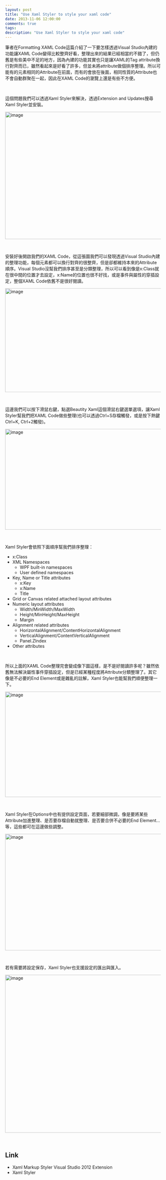 ```yaml
---
layout: post
title: "Use Xaml Styler to style your xaml code"
date: 2013-11-06 12:00:00
comments: true
tags: 
description: "Use Xaml Styler to style your xaml code"
---
```

<p>
	筆者在Formatting XAML Code這篇介紹了一下要怎樣透過Visual Studio內建的功能讓XAML Code變得比較整齊好看，整理出來的結果已經相當的不錯了，但仍舊是有些美中不足的地方，因為內建的功能其實也只是讓XAML的Tag attribute換行對齊而已，雖然看起來是好看了許多，但並未將attribute做個排序整理。所以可能有的元素相同的Attribute在前面，而有的會放在後面，相同性質的Attribute也不會自動群聚在一起，因此在XAML Code的瀏覽上還是有些不方便。</p>
<p>
	 </p>
<p>
	這個問題我們可以透過Xaml Styler來解決，透過Extension and Updates搜尋Xaml Styler並安裝。</p>
<p>
	<img alt="image" border="0" height="412" src="\images\posts\128a214c-f1f2-47e3-b1a3-d97373c05868\image_thumb.png" style="border-top: 0px; border-right: 0px; border-bottom: 0px; border-left: 0px" width="644" /></p>
<p>
	 </p>
<p>
	安裝好後開啟我們的XAML Code，從這張圖我們可以發現透過Visual Studio內建的整理功能，每個元素都可以換行對齊的很整齊，但是卻都維持本來的Attribute順序。Visual Studio沒幫我們排序甚至是分類整理，所以可以看到像是x:Class就在很中間的位置才去設定，x:Name的位置也很不好找，或是事件與屬性的穿插設定，整個XAML Code依舊不是很好閱讀。</p>
<p>
	<img alt="image" border="0" height="336" src="\images\posts\128a214c-f1f2-47e3-b1a3-d97373c05868\image_thumb_1.png" style="border-top: 0px; border-right: 0px; border-bottom: 0px; border-left: 0px" width="617" /></p>
<p>
	 </p>
<p>
	這邊我們可以按下滑鼠右鍵，點選Beautity Xaml這個滑鼠右鍵選單選項，讓Xaml Styler幫我們把XAML Code做些整理(也可以透過Ctrl+S存檔觸發，或是按下熱鍵Ctrl+K, Ctrl+2觸發)。</p>
<p>
	<img alt="image" border="0" height="326" src="\images\posts\128a214c-f1f2-47e3-b1a3-d97373c05868\image_thumb_2.png" style="border-top: 0px; border-right: 0px; border-bottom: 0px; border-left: 0px" width="616" /></p>
<p>
	 </p>
<p>
	Xaml Styler會依照下面順序幫我們排序整理：</p>
<ul>
	<li>
		x:Class</li>
	<li>
		XML Namespaces
		<ul>
			<li>
				WPF built-in namespaces</li>
			<li>
				User defined namespaces</li>
		</ul>
	</li>
	<li>
		Key, Name or Title attributes
		<ul>
			<li>
				x:Key</li>
			<li>
				x:Name</li>
			<li>
				Title</li>
		</ul>
	</li>
	<li>
		Grid or Canvas related attached layout attributes</li>
	<li>
		Numeric layout attributes
		<ul>
			<li>
				Width/MinWidth/MaxWidth</li>
			<li>
				Height/MinHeight/MaxHeight</li>
			<li>
				Margin</li>
		</ul>
	</li>
	<li>
		Alignment related attributes
		<ul>
			<li>
				HorizontalAlignment/ContentHorizontalAlignment</li>
			<li>
				VerticalAlignment/ContentVerticalAlignment</li>
			<li>
				Panel.ZIndex</li>
		</ul>
	</li>
	<li>
		Other attributes</li>
</ul>
<p>
	 </p>
<p>
	所以上面的XAML Code整理完會變成像下圖這樣，是不是好閱讀許多呢？雖然依舊無法解決屬性事件穿插設定，但是已經某種程度將Attribute分類整理了。其它像是不必要的End Element或是雜亂的註解，Xaml Styler也能幫我們順便整理一下。</p>
<p>
	<img alt="image" border="0" height="341" src="\images\posts\128a214c-f1f2-47e3-b1a3-d97373c05868\image_thumb_3.png" style="border-top: 0px; border-right: 0px; border-bottom: 0px; border-left: 0px" width="595" /></p>
<p>
	 </p>
<p>
	Xaml Styler在Options中也有提供設定頁面，若要細部微調，像是要將某些Attribute加進整理、是否要存檔自動就整理、是否要合併不必要的End Element...等，這些都可在這邊做些調整。</p>
<p>
	<img alt="image" border="0" height="377" src="\images\posts\128a214c-f1f2-47e3-b1a3-d97373c05868\image_thumb_6.png" style="border-top: 0px; border-right: 0px; border-bottom: 0px; border-left: 0px" width="644" /></p>
<p>
	 </p>
<p>
	若有需要將設定保存，Xaml Styler也支援設定的匯出與匯入。</p>
<p>
	<img alt="image" border="0" height="511" src="\images\posts\128a214c-f1f2-47e3-b1a3-d97373c05868\image_thumb_4.png" style="border-top: 0px; border-right: 0px; border-bottom: 0px; border-left: 0px" width="568" /></p>
<p>
	 </p>
<h2>
	Link</h2>
<ul>
	<li>
		Xaml Markup Styler Visual Studio 2012 Extension</li>
	<li>
		Xaml Styler</li>
</ul>
